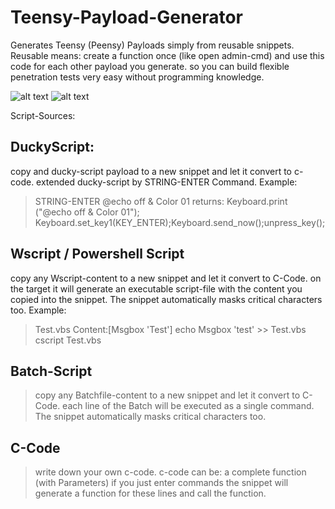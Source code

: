 # Teensy-Payload-Generator

Generates Teensy (Peensy) Payloads simply from reusable snippets.
Reusable means: create a function once (like open admin-cmd) and
use this code for each other payload you generate. so you can build
flexible penetration tests very easy without programming knowledge.

![alt text](https://github.com/Phreak87/Teensy-Payload-Generator/blob/master/Penteset.JPG "Logo Title Text 1")
![alt text](https://github.com/Phreak87/Teensy-Payload-Generator/blob/master/Snippet.JPG "Logo Title Text 1")

Script-Sources:

## DuckyScript:

copy and ducky-script payload to a new snippet and let it convert to c-code.
extended ducky-script by STRING-ENTER Command.
Example:
> STRING-ENTER @echo off & Color 01
returns:
> Keyboard.print ("@echo off & Color 01");
> Keyboard.set_key1(KEY_ENTER);Keyboard.send_now();unpress_key();

## Wscript / Powershell Script
copy any Wscript-content to a new snippet and let it convert to C-Code.
on the target it will generate an executable script-file with the content
you copied into the snippet. The snippet automatically masks critical characters too.
Example:
> Test.vbs Content:[Msgbox 'Test'] 
> echo Msgbox 'test' >> Test.vbs
> cscript Test.vbs

## Batch-Script
> copy any Batchfile-content to a new snippet and let it convert to C-Code.
> each line of the Batch will be executed as a single command. 
> The snippet automatically masks critical characters too.

## C-Code
> write down your own c-code.
> c-code can be:
> a complete function (with Parameters) 
> if you just enter commands the snippet will generate a function for these lines
> and call the function.
